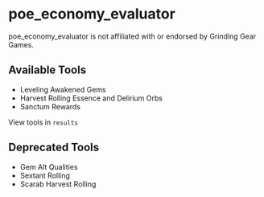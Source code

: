 # poe_economy_evaluator

poe_economy_evaluator is not affiliated with or endorsed by Grinding Gear Games.

## Available Tools

- Leveling Awakened Gems
- Harvest Rolling Essence and Delirium Orbs
- Sanctum Rewards

View tools in `results`

## Deprecated Tools

- Gem Alt Qualities
- Sextant Rolling
- Scarab Harvest Rolling
